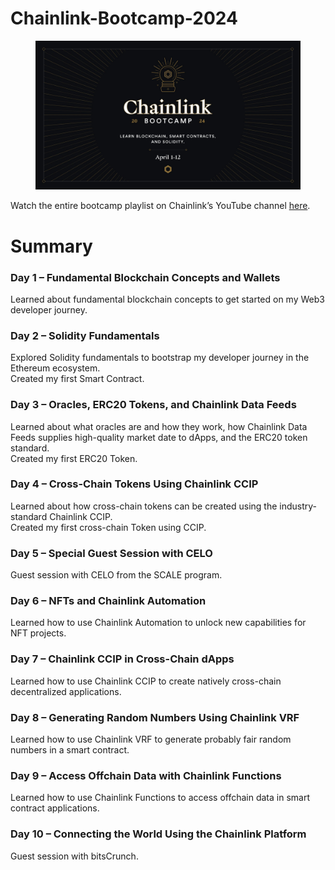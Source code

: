 # Chainlink-Bootcamp-2024
<figure>
  <img src="https://raw.githubusercontent.com/chanwaihan/Chainlink-Bootcamp-2024/main/pics/GKLwuwiWsAAH_UP.jpeg" alt="Chainlink-Bootcamp-2024" title="Chainlink-Bootcamp-2024">
</figure>
Watch the entire bootcamp playlist on Chainlink’s YouTube channel <a href="https://www.youtube.com/watch?v=yREnK9ny398&list=PLVP9aGDn-X0QM3cipOC9YGrFkrhio4Lzw">here</a>.

# Summary

### Day 1 – Fundamental Blockchain Concepts and Wallets

Learned about fundamental blockchain concepts to get started on my Web3 developer journey.

### Day 2 – Solidity Fundamentals

Explored Solidity fundamentals to bootstrap my developer journey in the Ethereum ecosystem.<br>
Created my first Smart Contract.

### Day 3 – Oracles, ERC20 Tokens, and Chainlink Data Feeds

Learned about what oracles are and how they work, how Chainlink Data Feeds supplies high-quality market date to dApps, and the ERC20 token standard.<br>
Created my first ERC20 Token.

### Day 4 – Cross-Chain Tokens Using Chainlink CCIP

Learned about how cross-chain tokens can be created using the industry-standard Chainlink CCIP.<br>
Created my first cross-chain Token using CCIP.

### Day 5 – Special Guest Session with CELO

Guest session with CELO from the SCALE program.

### Day 6 – NFTs and Chainlink Automation

Learned how to use Chainlink Automation to unlock new capabilities for NFT projects.

### Day 7 – Chainlink CCIP in Cross-Chain dApps

Learned how to use Chainlink CCIP to create natively cross-chain decentralized applications.

### Day 8 – Generating Random Numbers Using Chainlink VRF

Learned how to use Chainlink VRF to generate probably fair random numbers in a smart contract.

### Day 9 – Access Offchain Data with Chainlink Functions

Learned how to use Chainlink Functions to access offchain data in smart contract applications.

### Day 10 – Connecting the World Using the Chainlink Platform

Guest session with bitsCrunch.
